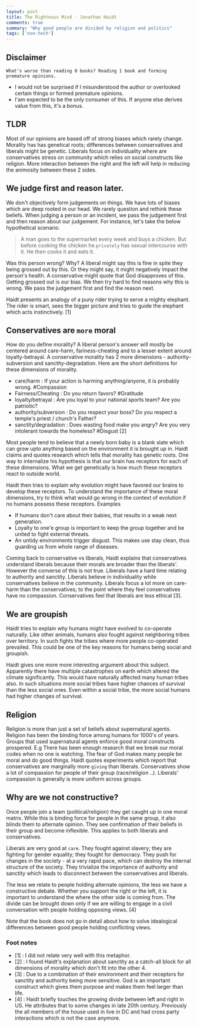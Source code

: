 ```yaml
---
layout: post
title: The Righteous Mind - Jonathan Haidt
comments: true
summary: "Why good people are divided by religion and politics"
tags: ['non-tech']
---
```

##  Disclaimer

```
What's worse than reading 0 books? Reading 1 book and forming premature opinions.
```
- I would not be surprised if I misunderstood the author or overlooked certain things or formed
  premature opinions.
- I'am expected to be the only consumer of this. If anyone else derives value from this, it's a
  bonus.

##  TLDR
Most of our opinions are based off of strong biases which rarely change. Morality has has genetical
roots; differences between conservatives and liberals might be genetic. Liberals focus on
individuality where are conservatives stress on community which relies on social constructs like
religion. More interaction between the right and the left will help in reducing the animosity
between these 2 sides.

##  We judge first and reason later.

We don't objectively form judgements on things. We have lots of biases which are deep rooted in our head. We rarely question and rethink these beliefs. When judging a person or an incident, we pass the judgement first and then reason about our judgement. For instance, let's take the below hypothetical scenario.
> A man goes to the supermarket every week and buys a chicken. But before cooking the chicken he
> `privately` has sexual intercourse with it. He then cooks it and eats it.

Was this person wrong? Why? A liberal might say this is fine in spite they being grossed out by
this. Or they might say, it might negatively impact the person's health. A conservative might quote
that God disapproves of this. Getting grossed out is our bias. We then try hard to find reasons why
this is wrong. We pass the judgement first and find the reason next.

Haidt presents an analogy of a puny rider trying to serve a mighty elephant. The rider is smart,
sees the bigger picture and tries to guide the elephant which acts instinctively. [1]

##  Conservatives are `more` moral

How do you define morality? A liberal person's answer will mostly be centered around care-harm,
fariness-cheating and to a lesser extent around loyalty-betrayal. A conservative morality has 2
more dimensions - authority-subversion and sanctity-degradation. Here are the short definitions for
these dimensions of morality.

- care/harm : If your action is harming anything/anyone, it is probably wrong. #Compassion
- Fairness/Cheating : Do you return favors? #Gratitude
- loyalty/betrayal : Are you loyal to your national sports team? Are you patriotic?
- authority/subversion : Do you respect your boss? Do you respect a temple's priest / church's Father?
- sanctity/degradation : Does wasting food make you angry? Are you very intolerant towards the homeless? #Disgust [2]

Most people tend to believe that a newly born baby is a blank slate which can grow upto anything
based on the environment it is brought up in. Haidt claims and quotes research which tells that
morality has genetic roots. One way to internalize his hypothesis is that our brain has receptors
for each of these dimensions. What we get genetically is how much these receptors react to outside
world.

Haidt then tries to explain why evolution might have favored our brains to develop these receptors.
To understand the importance of these moral dimensions, try to think what would go wrong in the
context of evolution if no humans possess these receptors.  Examples
- If humans don't care about their babies, that results in a weak next generation.
- Loyalty to one'e group is important to keep the group together and be united to fight external threats.
- An untidy environments trigger disgust. This makes use stay clean, thus guarding us from whole
  range of diseases.

Coming back to conservative vs liberals, Haidt explains that conservatives understand liberals
because their morals are broader than the liberals'. However the converse of this is not true.
Liberals have a hard time relating to authority and sanctity. Liberals believe in individuality
while conservatives believe in the community. Liberals focus a lot more on care-harm than the
conservatives; to the point where they feel conservatives have no compassion. Conservatives feel
that liberals are less ethical [3].


##  We are groupish

Haidt tries to explain why humans might have evolved to co-operate naturally. Like other animals,
humans also fought against neighboring tribes over territory. In such fights the tribes where more
people co-operated prevailed. This could be one of the key reasons for humans being social and
groupish.

Haidt gives one more more interesting argument about this subject. Apparently there have multiple
catastrophes on earth which altered the climate significantly. This would have naturally affected
many human tribes also. In such situations more social tribes have higher chances of survival than
the less social ones. Even within a social tribe, the more social humans had higher changes of
survival.


##  Religion

Religion is more than just a set of beliefs about supernatural agents. Religion has been the binding
force among humans for 1000's of years. Groups that used supernatural agents enforce good moral
constructs prospered. E.g There has been enough research that we break our moral codes when no one
is watching. The fear of God makes many people be moral and do good things. Haidt quotes experiments
which report that conservatives are marginally more `giving` than liberals. Conservatives show
a lot of compassion for people of their group (race/religion ..). Liberals' compassion is generally
is more uniform across groups.

##  Why are we not constructive?

Once people join a team (political/religion) they get caught up in one moral matrix. While this is
binding force for people in the same group, it also blinds them to alternate opinion. They see
confirmation of their beliefs in their group and become inflexible. This applies to both liberals
and conservatives.

Liberals are very good at `care`. They fought against slavery; they are fighting for gender
equality; they fought for democracy. They push for changes in the society - at a very rapid pace,
which can destroy the internal structure of the society. They trivialize the importance of authority
and sanctity which leads to disconnect between the conservatives and liberals.

The less we relate to people holding alternate opinions, the less we have a constructive debate.
Whether you support the right or the left, it is important to understand the where the other side is
coming from. The divide can be brought down only if we are willing to engage in a civil conversation
with people holding opposing views. [4]

Note that the book does not go in detail about how to solve idealogical differences between good
people holding conflicting views.


###  Foot notes
- [1] : I did not relate very well with this metaphor.
- [2] : I found Haidt's explanation about sanctity as a catch-all block for all dimensions of
  morality which don't fit into the other 4.
- [3] : Due to a combination of their environment and their receptors for sanctity and authority
  being more sensitive. God is an important construct which gives them purpose and makes them feel
  larger than life.
- [4] : Haidt briefly touches the growing divide between left and right in US. He attributes that to
  some changes in late 20th century. Previously the all members of the house used in live in DC and
  had cross party interactions which is not the case anymore.
